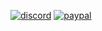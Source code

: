 [![discord](https://img.shields.io/endpoint?url=https://momo5502.com/iw4x/members-badge.php)](https://discord.gg/sKeVmR3)
[![paypal](https://img.shields.io/badge/Donate-PayPal-0079C1)](https://www.paypal.com/donate/?hosted_button_id=PZMD6KR4CWRQL)
